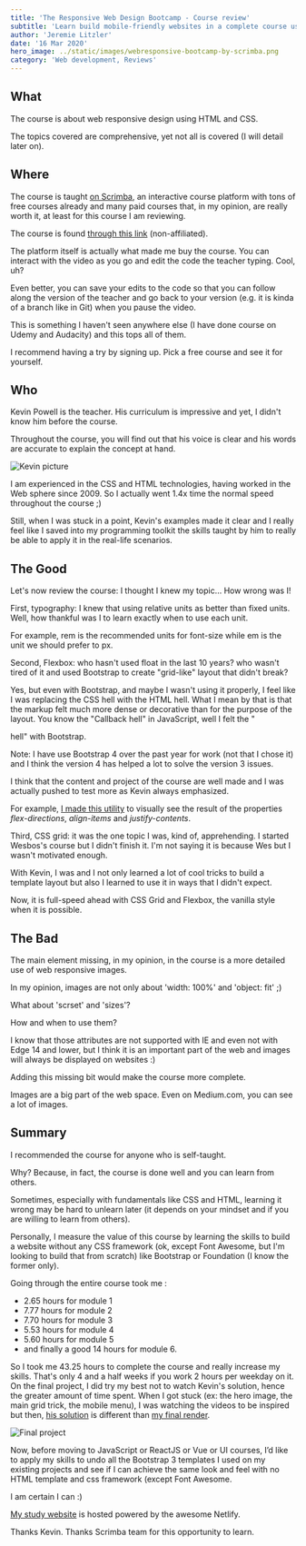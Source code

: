 ```yaml
---
title: 'The Responsive Web Design Bootcamp - Course review'
subtitle: 'Learn build mobile-friendly websites in a complete course using an interactive classroom.'
author: 'Jeremie Litzler'
date: '16 Mar 2020'
hero_image: ../static/images/webresponsive-bootcamp-by-scrimba.png
category: 'Web development, Reviews'
---
```


## What

The course is about web responsive design using HTML and CSS.

The topics covered are comprehensive, yet not all is covered (I will detail later on).

## Where

The course is taught [on Scrimba](https://scrimba.com/), an interactive course platform with tons of free courses already and many paid courses that, in my opinion, are really worth it, at least for this course I am reviewing.

The course is found [through this link](https://scrimba.com/learn/responsive) (non-affiliated).

The platform itself is actually what made me buy the course. You can interact with the video as you go and edit the code the teacher typing. Cool, uh?

Even better, you can save your edits to the code so that you can follow along the version of the teacher and go back to your version (e.g. it is kinda of a branch like in Git) when you pause the video.

This is something I haven't seen anywhere else (I have done course on Udemy and Audacity) and this tops all of them.

I recommend having a try by signing up. Pick a free course and see it for yourself.

## Who

Kevin Powell is the teacher. His curriculum is impressive and yet, I didn't know him before the course.

Throughout the course, you will find out that his voice is clear and his words are accurate to explain the concept at hand.

![Kevin picture](../static/images/webresponsive-bootcamp-by-scrimba-teacher.png)

I am experienced in the CSS and HTML technologies, having worked in the Web sphere since 2009. So I actually went 1.4x time the normal speed throughout the course ;)

Still, when I was stuck in a point, Kevin's examples made it clear and I really feel like I saved into my programming toolkit the skills taught by him to really be able to apply it in the real-life scenarios.

## The Good

Let's now review the course: I thought I knew my topic… How wrong was I!

First, typography: I knew that using relative units as better than fixed units. Well, how thankful was I to learn exactly when to use each unit.

For example, rem is the recommended units for font-size while em is the unit we should prefer to px.

Second, Flexbox: who hasn't used float in the last 10 years? who wasn't tired of it and used Bootstrap to create "grid-like" layout that didn't break?

Yes, but even with Bootstrap, and maybe I wasn't using it properly, I feel like I was replacing the CSS hell with the HTML hell. What I mean by that is that the markup felt much more dense or decorative than for the purpose of the layout. You know the "Callback hell" in JavaScript, well I felt the "<div> hell" with Bootstrap.

Note: I have use Bootstrap 4 over the past year for work (not that I chose it) and I think the version 4 has helped a lot to solve the version 3 issues.

I think that the content and project of the course are well made and I was actually pushed to test more as Kevin always emphasized.

For example, [I made this utility](https://jeremiel-with-scrimba-rd.netlify.app/4.taking.flexbox.to.the.next.level/2.justify-content.and.align-items/) to visually see the result of the properties _flex-directions_, _align-items_ and _justify-contents_.

Third, CSS grid: it was the one topic I was, kind of, apprehending. I started Wesbos's course but I didn't finish it. I'm not saying it is because Wes but I wasn't motivated enough.

With Kevin, I was and I not only learned a lot of cool tricks to build a template layout but also I learned to use it in ways that I didn't expect.

Now, it is full-speed ahead with CSS Grid and Flexbox, the vanilla style when it is possible.

## The Bad

The main element missing, in my opinion, in the course is a more detailed use of web responsive images.

In my opinion, images are not only about 'width: 100%' and 'object: fit' ;)

What about 'scrset' and 'sizes'?

How and when to use them?

I know that those attributes are not supported with IE and even not with Edge 14 and lower, but I think it is an important part of the web and images will always be displayed on websites :)

Adding this missing bit would make the course more complete.

Images are a big part of the web space. Even on Medium.com, you can see a lot of images.

## Summary

I recommended the course for anyone who is self-taught.

Why? Because, in fact, the course is done well and you can learn from others.

Sometimes, especially with fundamentals like CSS and HTML, learning it wrong may be hard to unlearn later (it depends on your mindset and if you are willing to learn from others).

Personally, I measure the value of this course by learning the skills to build a website without any CSS framework (ok, except Font Awesome, but I'm looking to build that from scratch) like Bootstrap or Foundation (I know the former only).

Going through the entire course took me :

- 2.65 hours for module 1
- 7.77 hours for module 2
- 7.70 hours for module 3
- 5.53 hours for module 4
- 5.60 hours for module 5
- and finally a good 14 hours for module 6.

So I took me 43.25 hours to complete the course and really increase my skills. That's only 4 and a half weeks if you work 2 hours per weekday on it.
On the final project, I did try my best not to watch Kevin's solution, hence the greater amount of time spent. When I got stuck (ex: the hero image, the main grid trick, the mobile menu), I was watching the videos to be inspired but then, [his solution](https://jeremiel-with-scrimba-rd.netlify.app/6.taking.it.to.the.next.level/1.final.project.instructor/index.html) is different than [my final render](https://jeremiel-with-scrimba-rd.netlify.app/6.taking.it.to.the.next.level/2.final.project.myself/).

![Final project](../static/images/webresponsive-bootcamp-by-scrimba-final-project.png)

Now, before moving to JavaScript or ReactJS or Vue or UI courses, I’d like to apply my skills to undo all the Bootstrap 3 templates I used on my existing projects and see if I can achieve the same look and feel with no HTML template and css framework (except Font Awesome.

I am certain I can :)

[My study website](https://jeremiel-with-scrimba-rd.netlify.com/) is hosted powered by the awesome Netlify.

Thanks Kevin. Thanks Scrimba team for this opportunity to learn.
